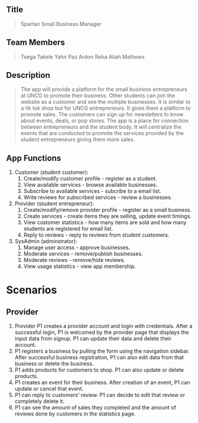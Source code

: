 
## Title
> Spartan Small Business Manager

## Team Members
> Tsega Takele
> Yahir Paz Ardon
> Reba Aliah Mathews

## Description 
> The app will provide a platform for the small business entrepreneurs at UNCG to promote their business. Other students can join the website as a
> customer and see the multiple businesses. It is similar to a tik tok shop but for UNCG entrepreneurs. It gives them a platform to promote sales.
> The customers can sign up for newsletters to know about events, deals, or pop stores.
> The app is a place for connection between entrepreneurs and the student body. It will centralize the events that are conducted to promote the services provided
> by the student entrepreneurs giving them more sales. 

## App Functions
1. Customer (student customer):
    1. Create/modify customer profile - register as a student.
    2. View available services - browse available businesses.
    3. Subscribe to available services - subcribe to a email list.
    4. Write reviews for subscribed services - review a businesses.
2. Provider (student entrepreneur):
    1. Create/modify/remove provider profile - register as a small business.
    2. Create services - create items they are selling, update event timings.
    3. View customer statistics - how many items are sold and how many students are registered for email list.
    4. Reply to reviews - reply to reviews from student customers.
3. SysAdmin (adminstrator):
    1. Manage user access - approve businesses.
    2. Moderate services - remove/publish businesses.
    3. Moderate reviews - remove/hide reviews.
    4. View usage statistics - view app membership.
  

# Scenarios

## Provider
1. Provider P1 creates a provider account and login with credentials. After a successful login, P1 is welcomed by the provider page that displays the input data from signup. P1 can update their data and delete their account.
2. P1 registers a business by pulling the form using the navigation sidebar. After successful business registration, P1 can also edit data from that business or delete the business.
3. P1 adds products for customers to shop. P1 can also update or delete products.
4. P1 creates an event for their business. After creation of an event, P1 can update or cancel that event.
5. P1 can reply to customers' review. P1 can decide to edit that review or completely delete it.
6. P1 can see the amount of sales they completed and the amount of reviews done by customers in the statistics page.

